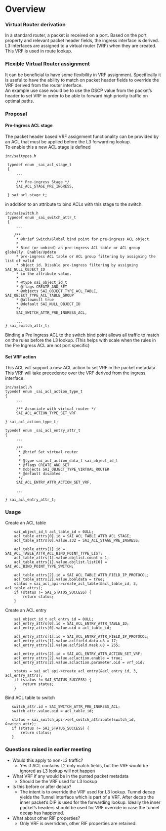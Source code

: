 # Overview

### Virtual Router derivation
In a standard router, a packet is received on a port. Based on the port property and relevant packet header fields, the ingress interface is derived.\
L3 interfaces are assigned to a virtual router (VRF) when they are created. This VRF is used in route lookup.

### Flexible Virtual Router assignment
It can be beneficial to have some flexibility in VRF assignment. Specifically it is useful to have the ability to match on packet header fields to override the VRF derived from the router interface.\
An example use case would be to use the DSCP value from the packet’s header to set VRF in order to be able to forward high priority traffic on optimal paths.

### Proposal
#### Pre-Ingress ACL stage
The packet header based VRF assignment functionality can be provided by an ACL that must be applied before the L3 forwarding lookup.\
To enable this a new ACL stage is defined

```
inc/saitypes.h

 typedef enum _sai_acl_stage_t
 {
     ...

     /** Pre-ingress Stage */
     SAI_ACL_STAGE_PRE_INGRESS,

 } sai_acl_stage_t;

```

in addition to an attribute to bind ACLs with this stage to the switch.

```
inc/saiswitch.h
 typedef enum _sai_switch_attr_t
 {
     ...

    /**
     * @brief Switch/Global bind point for pre-ingress ACL object
     *
     * Bind (or unbind) an pre-ingress ACL table or ACL group globally. Enable/Update
     * pre-ingress ACL table or ACL group filtering by assigning the list of valid
     * object id. Disable pre-ingress filtering by assigning SAI_NULL_OBJECT_ID
     * in the attribute value.
     *
     * @type sai_object_id_t
     * @flags CREATE_AND_SET
     * @objects SAI_OBJECT_TYPE_ACL_TABLE, SAI_OBJECT_TYPE_ACL_TABLE_GROUP
     * @allownull true
     * @default SAI_NULL_OBJECT_ID
     */
     SAI_SWITCH_ATTR_PRE_INGRESS_ACL,

     ...
} sai_switch_attr_t;
```
Binding a Pre Ingress ACL to the switch bind point allows all traffic to match on the rules before the L3 lookup. (This helps with scale when the rules in the Pre Ingress ACL are not port specific)

#### Set VRF action
This ACL will support a new ACL action to set VRF in the packet metadata.\
This VRF will take precedence over the VRF derived from the ingress interface.

```
inc/saiacl.h
typedef enum _sai_acl_action_type_t
{
     ...

     /** Associate with virtual router */
     SAI_ACL_ACTION_TYPE_SET_VRF

} sai_acl_action_type_t;
```
```
typedef enum _sai_acl_entry_attr_t
{
     ...

     /**
      * @brief Set virtual router
      *
      * @type sai_acl_action_data_t sai_object_id_t
      * @flags CREATE_AND_SET
      * @objects SAI_OBJECT_TYPE_VIRTUAL_ROUTER
      * @default disabled
      */
     SAI_ACL_ENTRY_ATTR_ACTION_SET_VRF,

     ...

} sai_acl_entry_attr_t;
```




### Usage
Create an ACL table
```
    sai_object_id_t acl_table_id = 0ULL;
    acl_table_attrs[0].id = SAI_ACL_TABLE_ATTR_ACL_STAGE;
    acl_table_attrs[0].value.s32 = SAI_ACL_STAGE_PRE_INGRESS;

    acl_table_attrs[1].id = SAI_ACL_TABLE_ATTR_ACL_BIND_POINT_TYPE_LIST;
    acl_table_attrs[1].value.objlist.count = 1;
    acl_table_attrs[1].value.objlist.list[0] = SAI_ACL_BIND_POINT_TYPE_SWITCH;

    acl_table_attrs[2].id = SAI_ACL_TABLE_ATTR_FIELD_IP_PROTOCOL;
    acl_table_attrs[2].value.booldata = true;
    status = sai_acl_api->create_acl_table(&acl_table_id, 3, acl_table_attrs);
    if (status != SAI_STATUS_SUCCESS) {
        return status;
    }
```

Create an ACL entry
```
    sai_object_id_t acl_entry_id = 0ULL;
    acl_entry_attrs[0].id = SAI_ACL_ENTRY_ATTR_TABLE_ID;
    acl_entry_attrs[0].value.oid = acl_table_id;

    acl_entry_attrs[1].id = SAI_ACL_ENTRY_ATTR_FIELD_IP_PROTOCOL;
    acl_entry_attrs[1].value.aclfield.data.u8 = 17;
    acl_entry_attrs[1].value.aclfield.mask.u8 = 255;

    acl_entry_attrs[2].id = SAI_ACL_ENTRY_ATTR_ACTION_SET_VRF;
    acl_entry_attrs[2].value.aclaction.enable = true;
    acl_entry_attrs[2].value.aclaction.parameter.oid = vrf_oid;

    status = sai_acl_api->create_acl_entry(&acl_entry_id, 3, acl_entry_attrs);
    if (status != SAI_STATUS_SUCCESS) {
        return status;
    }
```

Bind ACL table to switch
```
   switch_attr.id = SAI_SWITCH_ATTR_PRE_INGRESS_ACL;
   switch_attr.value.oid = acl_table_id;

   status = sai_switch_api->set_switch_attribute(switch_id, &switch_attr);
   if (status != SAI_STATUS_SUCCESS) {
       return status;
   }
```

### Questions raised in earlier meeting
*   Would this apply to non-L3 traffic?
    *   Yes if ACL contains L2 only match fields, but the VRF would be ignored as L3 lookup will not happen
*   What VRF if any would be in the punted packet metadata
    *   Should be the VRF used for L3 lookup
*   Is this before or after decap?
    *   The intent is to override the VRF used for L3 lookup. Tunnel decap yields the Tunnel Interface which is part of a VRF. After decap the inner packet’s DIP is used for the forwarding lookup. Ideally the inner packet’s headers should be used for VRF override in case the tunnel decap has happened.
*   What about other RIF properties?
    *   Only VRF is overridden, other RIF properties are retained.
